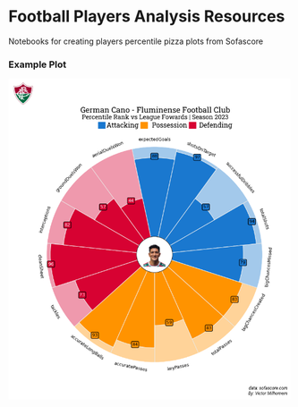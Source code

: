 # Football Players Analysis Resources

Notebooks for creating players percentile pizza plots from Sofascore

### Example Plot


![German Cano Percentile](./src/saved/cano_percentile.png)